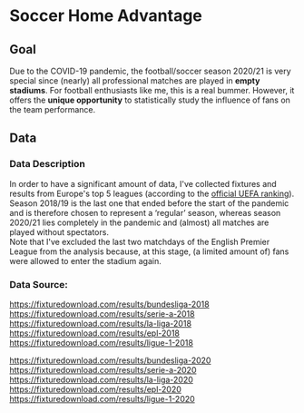 # Soccer Home Advantage

## Goal
Due to the COVID-19 pandemic, the football/soccer season 2020/21 is very special since (nearly) all professional matches are played in **empty stadiums**. For football enthusiasts like me, this is a real bummer. However, it offers the **unique opportunity** to statistically study the influence of fans on the team performance.

## Data
### Data Description
In order to have a significant amount of data, I've collected fixtures and results from Europe's top 5 leagues (according to the [official UEFA ranking](https://www.uefa.com/memberassociations/uefarankings/country/#/yr/2021)). Season 2018/19 is the last one that ended before the start of the pandemic and is therefore chosen to represent a &#8216;regular&#8217; season, whereas season 2020/21 lies completely in the pandemic and (almost) all matches are played without spectators.   
Note that I've excluded the last two matchdays of the English Premier League from the analysis because, at this stage, (a limited amount of) fans were allowed to enter the stadium again.  

### Data Source:  
https://fixturedownload.com/results/bundesliga-2018
https://fixturedownload.com/results/serie-a-2018  
https://fixturedownload.com/results/la-liga-2018
https://fixturedownload.com/results/epl-2018
https://fixturedownload.com/results/ligue-1-2018

https://fixturedownload.com/results/bundesliga-2020 
https://fixturedownload.com/results/serie-a-2020  
https://fixturedownload.com/results/la-liga-2020
https://fixturedownload.com/results/epl-2020
https://fixturedownload.com/results/ligue-1-2020
